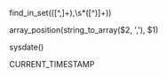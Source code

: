 find_in_set\(([^,]+),\s*([^)]+)\)

array_position(string_to_array($2, ','), $1)

sysdate()

CURRENT_TIMESTAMP
